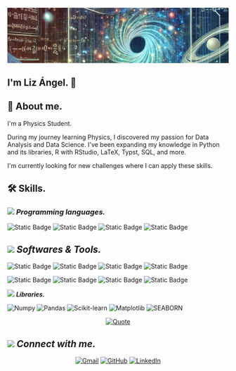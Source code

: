 ![Logo](https://github.com/LizanT/LizanT/blob/main/linkedn.jfif)

## I'm Liz Ángel. 👋

## 🔭 About me.

I'm a Physics Student. 

During my journey learning Physics, I discovered my passion for Data Analysis and Data Science. I've been expanding my knowledge in Python and its libraries, R with RStudio, LaTeX, Typst, SQL, and more.

I'm currently looking for new challenges where I can apply these skills.

## 🛠 Skills.

### <picture> <img src = "https://github.com/7oSkaaa/7oSkaaa/blob/main/Images/Programming_Languages.gif?raw=true" width = 50px>  </picture> ***Programming languages.***

![Static Badge](https://img.shields.io/badge/Python-l?logo=python&logoColor=white&labelColor=%233776AB&color=%233776AB)
![Static Badge](https://img.shields.io/badge/Go-l?logo=go&logoColor=white&labelColor=%2300ADD8&color=%2300ADD8)
![Static Badge](https://img.shields.io/badge/R-l?logo=r&logoColor=white&labelColor=%23276DC3&color=%23276DC3)
![Static Badge](https://img.shields.io/badge/MySQL-l?logo=mysql&logoColor=white&labelColor=%234479A1&color=%234479A1)

 ## <picture> <img src = "https://github.com/7oSkaaa/7oSkaaa/blob/main/Images/Software_Tools.gif?raw=true" width = 50px>  </picture> ***Softwares & Tools.*** 

![Static Badge](https://img.shields.io/badge/Github-l?logo=github&logoColor=white&labelColor=%23000000&color=%23000000)
![Static Badge](https://img.shields.io/badge/Jupyter-l?logo=jupyter&logoColor=white&labelColor=%23F37626&color=%23F37626)
![Static Badge](https://img.shields.io/badge/Rstudio-l?logo=rstudioide&logoColor=white&labelColor=%2375AADB&color=%2375AADB)
![Static Badge](https://img.shields.io/badge/Markdown-l?logo=markdown&logoColor=white&labelColor=%23000000&color=%23000000)


![Static Badge](https://img.shields.io/badge/Visual_Studio_Code-l?logoColor=white&labelColor=blue&color=blue)
![Static Badge](https://img.shields.io/badge/LaTeX-l?logo=latex&logoColor=white&labelColor=%23008080&color=%23008080)
![Static Badge](https://img.shields.io/badge/Git-l?logo=git&logoColor=white&labelColor=%23F05032&color=%23F05032)
![Static Badge](https://img.shields.io/badge/Typst-l?logo=typst&logoColor=white&labelColor=%23239DAD&color=%23239DAD)

<img src="https://media.giphy.com/media/iY8CRBdQXODJSCERIr/giphy.gif" width="30px">&nbsp;***Libraries.***

![Numpy](https://img.shields.io/badge/NumPy-%23013243.svg?style=for-the-badge&logo=numpy&logoColor=white)
![Pandas](https://img.shields.io/badge/Pandas-%23150458.svg?style=for-the-badge&logo=pandas&logoColor=white)
![Scikit-learn](https://img.shields.io/badge/scikit--learn-%23F7931E.svg?style=for-the-badge&logo=scikit-learn&logoColor=white)
![Matplotlib](https://img.shields.io/badge/Matplotlib-%23E20000.svg?style=for-the-badge&logo=matplotlib&logoColor=white)
![SEABORN](https://img.shields.io/badge/SEABORN-%23E20000.svg?style=for-the-badge&logoColor=black&labelColor=blue&color=blue)


<p align="center">
  <a href="https://github.com/piyushsuthar/github-readme-quotes">
    <img alt="Quote" src="https://quotes-github-readme.vercel.app/api?type=horizontal&theme=tokyonight&animation=grow_out_in&quote=It%20is%20not%20knowledge%2C%20but%20the%20act%20of%20learning%2C%20and%20not%20possession%2C%20but%20the%20act%20of%20getting%20there%2C%20which%20grants%20the%20greatest%20enjoyment.&author=Carl%20Friedrich%20Gauss">
  </a>
</p>

## <picture> <img src="https://github.com/7oSkaaa/7oSkaaa/blob/main/Images/Connect-with-me.gif?raw=true" width="100px"> </picture> ***Connect with me.***
<p align="center">
<p align="center">
	<a href="mailto:lizntal@gmail.com"><img img src="https://img.shields.io/badge/gmail-%23EA4335.svg?style=plastic&logo=Gmail&logoColor=white" alt="Gmail"/></a>
	<a href="https://github.com/LizanT/Projects"><img src="https://img.shields.io/badge/github-%23181717.svg?style=plastic&logo=Github&logoColor=white" alt="GitHub"/></a>
	<a href="https://www.linkedin.com/in/liz-angel-nu%C3%B1ez-torres-2980352a1/"><img src="https://img.shields.io/badge/Linkedln-%230A66C2.svg?style=plastic&logo=linkedin&logoColor=white" alt="LinkedIn"/></a>
</p>
